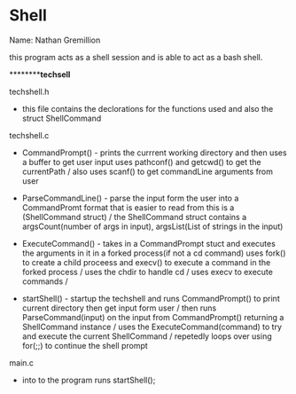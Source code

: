 # Shell
Name: Nathan Gremillion

this program acts as a shell session and is able to act as a bash shell. 


****************************************techsell********************************

techshell.h 
  - this file contains the declorations for the functions used and also the struct ShellCommand

techshell.c
  - CommandPrompt() - prints the currrent working directory and then uses a buffer to get user input uses pathconf() and getcwd() to get the currentPath / also uses scanf() to get commandLine arguments from user

  - ParseCommandLine() - parse the input form the user into a CommandPromt format that is easier to read from this is a (ShellCommand struct) / the ShellCommand struct contains a argsCount(number of args in input), argsList(List of strings in the input)

  - ExecuteCommand() - takes in a CommandPrompt stuct and executes the arguments in it in a forked process(if not a cd command) uses fork() to create a child proceess and execv() to execute a command in the forked process / uses the chdir to handle cd / uses execv to execute commands / 

  - startShell() - startup the techshell and runs CommandPrompt() to print current directory then get input form user / then runs ParseCommand(input) on the input from CommandPrompt() returning a ShellCommand instance / uses the ExecuteCommand(command) to try and execute the current ShellCommand /
  repetedly loops over using for(;;) to continue the shell prompt

main.c 
  - into to the program runs startShell();